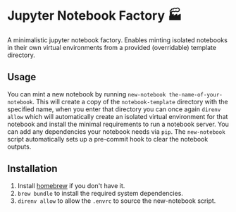 # Jupyter Notebook Factory 🏭
A minimalistic jupyter notebook factory. Enables minting isolated notebooks in their own virtual environments from a provided (overridable) template directory.

## Usage
You can mint a new notebook by running `new-notebook the-name-of-your-notebook`. This will create a copy of the `notebook-template` directory with the specified name, when you enter that directory you can once again `direnv allow` which will automatically create an isolated virtual environment for that notebook and install the minimal requirements to run a notebook server. You can add any dependencies your notebook needs via `pip`. The `new-notebook` script automatically sets up a pre-commit hook to clear the notebook outputs.

## Installation
1. Install [homebrew](https://brew.sh/) if you don't have it.
2. `brew bundle` to install the required system dependencies.
3. `direnv allow` to allow the `.envrc` to source the new-notebook script.